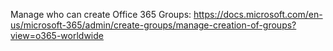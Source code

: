 Manage who can create Office 365 Groups: https://docs.microsoft.com/en-us/microsoft-365/admin/create-groups/manage-creation-of-groups?view=o365-worldwide
